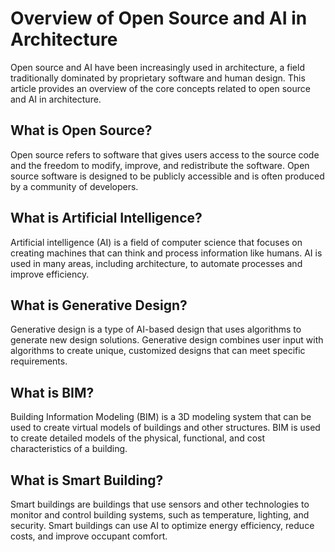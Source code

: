 # Overview of Open Source and AI in Architecture

Open source and AI have been increasingly used in architecture, a field traditionally dominated by proprietary software and human design. This article provides an overview of the core concepts related to open source and AI in architecture. 

## What is Open Source? 

Open source refers to software that gives users access to the source code and the freedom to modify, improve, and redistribute the software. Open source software is designed to be publicly accessible and is often produced by a community of developers.

## What is Artificial Intelligence? 

Artificial intelligence (AI) is a field of computer science that focuses on creating machines that can think and process information like humans. AI is used in many areas, including architecture, to automate processes and improve efficiency.

## What is Generative Design? 

Generative design is a type of AI-based design that uses algorithms to generate new design solutions. Generative design combines user input with algorithms to create unique, customized designs that can meet specific requirements.

## What is BIM? 

Building Information Modeling (BIM) is a 3D modeling system that can be used to create virtual models of buildings and other structures. BIM is used to create detailed models of the physical, functional, and cost characteristics of a building. 

## What is Smart Building? 

Smart buildings are buildings that use sensors and other technologies to monitor and control building systems, such as temperature, lighting, and security. Smart buildings can use AI to optimize energy efficiency, reduce costs, and improve occupant comfort.
